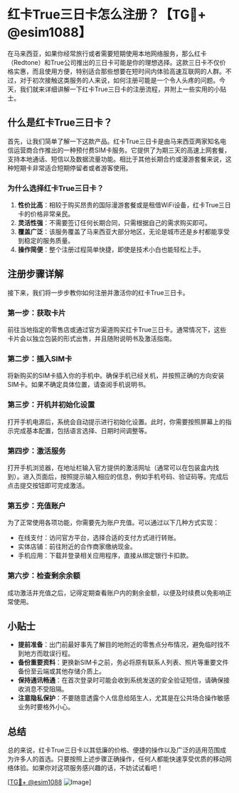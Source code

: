 # 红卡True三日卡怎么注册？【TG💪+ @esim1088】

在马来西亚，如果你经常旅行或者需要短期使用本地网络服务，那么红卡（Redtone）和True公司推出的三日卡可能是你的理想选择。这款三日卡不仅价格实惠，而且使用方便，特别适合那些想要在短时间内体验高速互联网的人群。不过，对于初次接触这类服务的人来说，如何注册可能是一个令人头疼的问题。今天，我们就来详细讲解一下红卡True三日卡的注册流程，并附上一些实用的小贴士。

## 什么是红卡True三日卡？

首先，让我们简单了解一下这款产品。红卡True三日卡是由马来西亚两家知名电信运营商合作推出的一种预付费SIM卡服务。它提供了为期三天的高速上网套餐，支持本地通话、短信以及数据流量功能。相比于其他长期合约或漫游套餐来说，这种短期卡非常适合短期停留者或者游客使用。

### 为什么选择红卡True三日卡？

1. **性价比高**：相较于购买昂贵的国际漫游套餐或是租借WiFi设备，红卡True三日卡的价格非常亲民。
2. **灵活性强**：不需要签订任何长期合同，只需根据自己的需求购买即可。
3. **覆盖广泛**：该服务覆盖了马来西亚大部分地区，无论是城市还是乡村都能享受到稳定的服务质量。
4. **操作简便**：整个注册过程简单快捷，即使是技术小白也能轻松上手。

## 注册步骤详解

接下来，我们将一步步教你如何注册并激活你的红卡True三日卡。

### 第一步：获取卡片
前往当地指定的零售店或通过官方渠道购买红卡True三日卡。通常情况下，这些卡片会以独立包装的形式出售，并且随附说明书及激活指南。

### 第二步：插入SIM卡
将新购买的SIM卡插入你的手机中。确保手机已经关机，并按照正确的方向安装SIM卡。如果不确定具体位置，请查阅手机说明书。

### 第三步：开机并初始化设置
打开手机电源后，系统会自动提示进行初始化设置。此时，你需要按照屏幕上的指示完成基本配置，包括语言选择、日期时间调整等。

### 第四步：激活服务
打开手机浏览器，在地址栏输入官方提供的激活网址（通常可以在包装盒内找到）。进入页面后，按照提示输入相应的信息，例如手机号码、验证码等。完成后点击提交按钮即可完成激活。

### 第五步：充值账户
为了正常使用各项功能，你需要先为账户充值。可以通过以下几种方式实现：
- 在线支付：访问官方平台，选择合适的支付方式进行转账。
- 实体店铺：前往附近的合作商家缴纳现金。
- 手机应用：下载并登录相关应用程序，直接从绑定银行卡扣款。

### 第六步：检查剩余余额
成功激活并充值之后，记得定期查看账户内的剩余金额，以便及时续费以免影响正常使用。

## 小贴士

- **提前准备**：出门前最好事先了解目的地附近的零售点分布情况，避免临时找不到地方而耽误行程。
- **备份重要资料**：更换新SIM卡之前，务必将原有联系人列表、照片等重要文件备份至云端或其他存储介质上。
- **保持通讯畅通**：在首次登录时可能会收到系统发送的安全验证短信，请确保接收消息不受阻隔。
- **注意隐私保护**：不要随意透露个人信息给陌生人，尤其是在公共场合操作敏感业务时要格外小心。

## 总结

总的来说，红卡True三日卡以其低廉的价格、便捷的操作以及广泛的适用范围成为许多人的首选。只要按照上述步骤正确操作，任何人都能快速享受优质的移动网络体验。如果你对这项服务感兴趣的话，不妨试试看吧！

[[TG💪+ @esim1088](https://t.me/s/esim1088) ![Image](https://i.postimg.cc/4NQfJmqS/Snipaste-2025-05-13-00-14-12.png)]